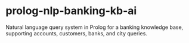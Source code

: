 # prolog-nlp-banking-kb-ai
Natural language query system in Prolog for a banking knowledge base, supporting accounts, customers, banks, and city queries.
